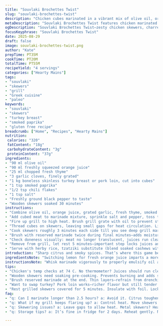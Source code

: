 ```yaml
---
title: "Souvlaki Brochettes Twist"
slug: "souvlaki-brochettes-twist"
description: "Chicken cubes marinated in a vibrant mix of olive oil, orange juice, fresh thyme, and garlic, skewered and grilled over high heat until edges crisp up and juices seal in. The marinade includes a touch of smoked paprika and chili flakes for a subtle smoky heat. Served with charred pita, herbed rice, and a cooling cucumber-yogurt sauce. Dairy and gluten free with flexible meat options like pork loin or turkey breast."
metaDescription: "Souvlaki Brochettes Twist features chicken marinated in orange juice, grilled perfectly with charred pita and herbed rice. Flavorful and gluten free."
ogDescription: "Souvlaki Brochettes Twist—zesty chicken skewers, charred pita, herbed rice. An explosion of flavors, all gluten and dairy free!"
focusKeyphrase: "Souvlaki Brochettes Twist"
date: 2025-08-29
draft: false
image: souvlaki-brochettes-twist.png
author: "Kate"
prepTime: PT35M
cookTime: PT20M
totalTime: PT55M
recipeYield: "4 servings"
categories: ["Hearty Mains"]
tags:
- "souvlaki"
- "skewers"
- "grill"
- "Greek cuisine"
- "paleo"
keywords:
- "souvlaki"
- "skewers"
- "turkey breast"
- "smoked paprika"
- "gluten free recipe"
breadcrumb: ["Home", "Recipes", "Hearty Mains"]
nutrition: 
 calories: "320"
 fatContent: "18g"
 carbohydrateContent: "3g"
 proteinContent: "37g"
ingredients:
- "90 ml olive oil"
- "90 ml freshly squeezed orange juice"
- "25 ml chopped fresh thyme"
- "3 garlic cloves, finely grated"
- "1 kg boneless skinless turkey breast or pork loin, cut into cubes"
- "1 tsp smoked paprika"
- "1/2 tsp chili flakes"
- "1 tsp salt"
- "Freshly ground black pepper to taste"
- "Wooden skewers soaked 30 minutes"
instructions:
- "Combine olive oil, orange juice, grated garlic, fresh thyme, smoked paprika, chili flakes in a large bowl. Whisk vigorously until emulsified. Keep some marinade aside—around 60 ml; stash in fridge."
- "Add cubed meat to marinade mixture, sprinkle salt and pepper, toss thoroughly to coat every surface. Cover tightly, chill for 1.5 to 2.5 hours. Don’t marinate longer - citrus acid can toughen meat."
- "Fire up grill to high heat. Brush grill grate with oil to prevent sticking; best done just before cooking to avoid smoke flare-ups."
- "Thread cubes on skewers, leaving small gaps for heat circulation. Listen for sizzle when placed on grill—that’s the Maillard reaction starting."
- "Cook skewers roughly 3 minutes each side till you see deep grill marks, edges caramelizing. Flip frequently in last 8 minutes so meat cooks evenly—don’t overcrawl or drying will set in. Reduce heat to medium early, manage flare-ups."
- "Brush with reserved marinade twice during final minutes—adds moisture and builds layers of flavor. Avoid drenching; splash is key, not soaking."
- "Check doneness visually: meat no longer translucent, juices run clear, slight resistance when poked—firm but springy. Internal temp near 74 Celsius if using thermometer."
- "Remove from grill, let rest 5 minutes—important step locks juices and firms texture."
- "Serve with herby rice, tzatziki substitute (blend soaked cashews with cucumber, garlic, lemon), and grilled pita or flatbread. Citrus brightness cuts fat, spicy smoke warms the palate."
introduction: "Sharp citrus and smoky spices. That’s where this game begins. Forget heavy lemon—orange juice adds subtle sweetness, balances fire of chili flakes. Thyme, not oregano, freshens but in an earthier way. Marinate just enough to tenderize, never drown. Toss meat in marinade, keep it cold; heat is enemy until grill time. Metal or soaked wooden skewers hold shape, prevent flare-ups. Sizzle speaks through the smoke and flare—not just time, but sound tells when flipping. Be vigilant, tailor your grill temp, and watch meat transition from soft pink to firm ivory with appetizing grill marks. Brush on reserved marinade towards the end, builds glossy finish, amps flavor. Serve it up with charred pita and something cool. No cream? No problem. Cashews blended with cucumber replaces creamy, keeping texture moist but light. The flavors punch, balance, and complement without fuss or fillers."
ingredientsNote: "Switching lemon for fresh orange juice imparts a more complex, sweet acidity—gentler on poultry, less bite. Thyme replaces dried oregano for a greener, fresh herb note that mingles better with smoked paprika and chili flakes. Smoked paprika infuses subtle warmth and depth, replacing blandness silent oregano sometimes leaves behind. Chili flakes add nuanced heat. Salt is crucial; don’t cut corners. Proper salt penetration enhances tenderness and flavor. Garlic grated fine releases more juice, giving deeper aroma. Wood or metal skewers? Metal heats faster but wooden skewers soaked prevent burning and impart mild woodsy aroma. Always soak at least 30 minutes. Oil your grill well—prevents sticking. Any lean white meat works—turkey is a lighter alternative that holds marinade well; pork adds richness."
instructionsNote: "Whisk marinade vigorously to properly emulsify oil and citrus, ensuring full coating. Reserve part of marinade before adding meat to glaze later—marinade with raw meat can’t be reused unless heated. Marinate in fridge 1.5 to 2.5 hours max to avoid acidic breakdown toughening protein. Preheat grill thoroughly; cold grills cause sticking and uneven sears. Skip mega high flames after initial sear—reduce to medium to avoid charring. Flip skewers every 2 to 3 minutes. Listen for audible sizzle—indicator of crust forming. Visuals trump timer here. Moisture on surface evaporates, meat firms, color deepens—but avoid overcooking, which dries meat. Brush reserved marinade twice during last 4 minutes, applying in thin layers—creates glossy surface, infuses pockets of flavor without dripping into flames. Rest rest rest. Always rest grilled meats 5 to 7 minutes loosely tented with foil. Locks juices, finalizes texture. Skewers can stay hot after resting, so not a rush to serve immediately but don’t let cool completely."
tips:
- "Chicken's temp checks at 74 C. No thermometer? Juices should run clear. Color changes from pink to ivory. Brown crust = seared goodness. Got flare-ups? Move skewers away. Check every 2-3 minutes with audible sizzle."
- "Wooden skewers need soaking pre-cooking. Prevents burning and adds subtle aroma. Metal? More durable but watch heat distribution. Marinate max 2.5 hours. Longer? Meat toughens. Salt helps flavor and keeps moisture—don’t skimp."
- "Brush reserved marinade at the end. Thin layers—refrain from drenching. Creates glaze and boosts flavor. If meat appears dry, flip and brush lightly, keep cooking. Avoid overcooking. Watch grill heat closely; control it."
- "Want to swap turkey? Pork loin works—richer flavor but still tender. Orange juice is milder than lemon. Adds sweetness too. Fresh thyme—not oregano—flavors change but stickiness? Add less oil—it’s about balance."
- "Rest grilled skewers covered for 5 minutes. Insulate with foil. Locks in juices, firms meat. Skewers still warm. Don't rush serving. Remove from skewer for easier dining—slicing adds texture contrast."
faq:
- "q: Can I marinate longer than 2.5 hours? a: Avoid it. Citrus toughens protein. Stick to max time. Better taste from shorter marination."
- "q: What if my grill keeps flaring up? a: Control heat. Move skewers to cooler areas. Avoid charring. Brush with oil prior. Adjust temp mid-cook."
- "q: Skewering issues? a: Leave gaps to allow heat. Metal skewers? Heat exchanges faster; might conduct too much. Wood skewers can burn."
- "q: Storage tips? a: It’s fine in fridge for 2 days. Reheat gently. No microwave—keep juiciness. Grill or pan-fry to revive flavor."

---
```


